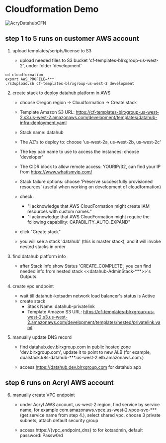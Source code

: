 # Cloudformation Demo
![AcryDatahubCFN](https://user-images.githubusercontent.com/1105928/138394072-c86ddffa-5b6d-433f-95c8-3764842445d4.png)

## step 1 to 5 runs on customer AWS account


1. upload templates/scripts/license to S3

     - upload needed files to S3 bucket 'cf-templates-blrxgroup-us-west-2', under folder 'development'
```console
cd cloudformation
export AWS_PROFILE=***
./s3upload.sh cf-templates-blrxgroup-us-west-2 development
```

      
2. create stack to deploy datahub platform in AWS

     - choose Oregon region -> Cloudformation -> Create stack

     - Template Amazon S3 URL: https://cf-templates-blrxgroup-us-west-2.s3.us-west-2.amazonaws.com/development/templates/datahub-infra-deployment.yaml

     - Stack name: datahub

     - The AZ's to deploy to: choose 'us-west-2a, us-west-2b, us-west-2c'

     - The key pair name to use to access the instances: choose 'developer'

     - The CIDR block to allow remote access: YOURIP/32, can find your IP from https://www.whatismyip.com/

     - Stack failure options: choose 'Preserve successfully provisioned resources' (useful when working on development of cloudformation)

     - check:
          - "I acknowledge that AWS CloudFormation might create IAM resources with custom names."
          - "I acknowledge that AWS CloudFormation might require the following capability: CAPABILITY_AUTO_EXPAND"

     - click "Create stack"

     - you will see a stack 'datahub' (this is master stack), and it will invoke nested stacks in order



3. find datahub platform info
     - after Stack Info show Status 'CREATE_COMPLETE', you can find needed info from nested stack <<datahub-AdminStack-***>>'s Outputs



4. create vpc endpoint
     - wait till datahub-kotsadm network load balancer's status is Active
     - create stack
          - Stack Name: datahub-privatelink
          - Template Amazon S3 URL: https://cf-templates-blrxgroup-us-west-2.s3.us-west-2.amazonaws.com/development/templates/nested/privatelink.yaml
          

5. manually update DNS record
     - find datahub.dev.blrxgroup.com in public hosted zone 'dev.blrxgroup.com', update it to point to new ALB (for example, dualstack.k8s-datahub-***.us-west-2.elb.amazonaws.com.)

     - access https://datahub.dev.blrxgroup.com for datahub app


## step 6 runs on Acryl AWS account
6. manually create VPC endpoint
     - under Acryl AWS account, us-west-2 region, find service by service name, for example com.amazonaws.vpce.us-west-2.vpce-svc-*** (get service name from step 4.), select shared vpc, choose 3    private subnets, attach default security group

     - access https://{vpc_endpoint_dns} to for kotsadmin, default password: Passw0rd
